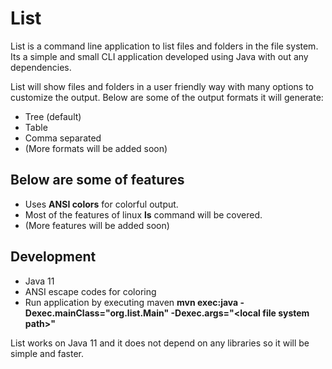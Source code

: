 # List
List is a command line application to list files and folders in the file system. Its a simple and small CLI application developed using Java with out any dependencies.

List will show files and folders in a user friendly way with many options to customize the output. Below are some of the output formats it will generate:
* Tree (default)
* Table
* Comma separated
* (More formats will be added soon)

## Below are some of features

* Uses **ANSI colors** for colorful output.
* Most of the features of linux **ls** command will be covered.
* (More features will be added soon)

## Development

* Java 11
* ANSI escape codes for coloring
* Run application by executing maven **mvn exec:java -Dexec.mainClass="org.list.Main" -Dexec.args="\<local file system path>"**  

List works on Java 11 and it does not depend on any libraries so it will be simple and faster.